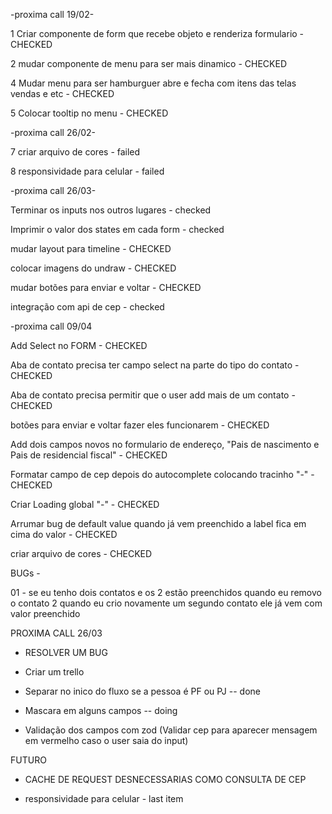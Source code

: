 -proxima call 19/02-

1 Criar componente de form que recebe objeto e renderiza formulario - CHECKED

2 mudar componente de menu para ser mais dinamico - CHECKED

4 Mudar menu para ser hamburguer abre e fecha com itens das telas vendas e etc - CHECKED

5 Colocar tooltip no menu - CHECKED

-proxima call 26/02-

7 criar arquivo de cores - failed

8 responsividade para celular - failed

-proxima call 26/03-

Terminar os inputs nos outros lugares - checked

Imprimir o valor dos states em cada form - checked

mudar layout para timeline - CHECKED

colocar imagens do undraw - CHECKED

mudar botões para enviar e voltar - CHECKED

integração com api de cep - checked

-proxima call 09/04

Add Select no FORM - CHECKED

Aba de contato precisa ter campo select na parte do tipo do contato - CHECKED

Aba de contato precisa permitir que o user add mais de um contato - CHECKED

botões para enviar e voltar fazer eles funcionarem - CHECKED

Add dois campos novos no formulario de endereço, "Pais de nascimento e Pais de residencial fiscal" - CHECKED

Formatar campo de cep depois do autocomplete colocando tracinho "-" - CHECKED

Criar Loading global "-" - CHECKED

Arrumar bug de default value quando já vem preenchido a label fica em cima do valor - CHECKED

criar arquivo de cores - CHECKED

BUGs -

01 - se eu tenho dois contatos e os 2 estão preenchidos quando eu removo o contato 2 quando eu crio novamente um segundo contato ele já vem com valor preenchido

PROXIMA CALL 26/03

- RESOLVER UM BUG

- Criar um trello

- Separar no inico do fluxo se a pessoa é PF ou PJ -- done

- Mascara em alguns campos -- doing

- Validação dos campos com zod (Validar cep para aparecer mensagem em vermelho caso o user saia do input)

FUTURO

- CACHE DE REQUEST DESNECESSARIAS COMO CONSULTA DE CEP

- responsividade para celular - last item
